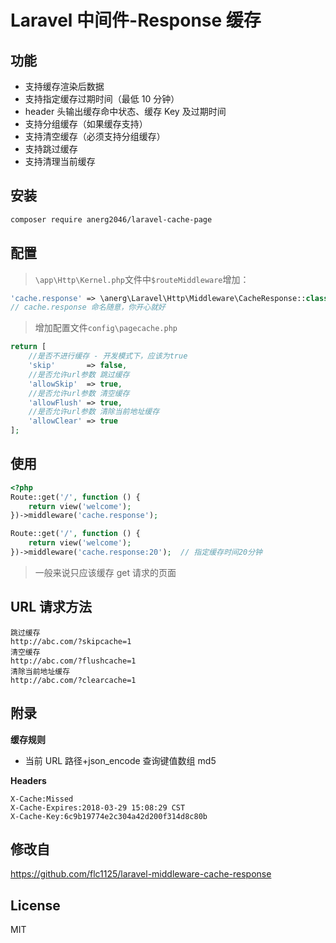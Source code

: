 # Laravel 中间件-Response 缓存

## 功能

-   支持缓存渲染后数据
-   支持指定缓存过期时间（最低 10 分钟）
-   header 头输出缓存命中状态、缓存 Key 及过期时间
-   支持分组缓存（如果缓存支持）
-   支持清空缓存（必须支持分组缓存）
-   支持跳过缓存
-   支持清理当前缓存

## 安装

```sh
composer require anerg2046/laravel-cache-page
```

## 配置

> `\app\Http\Kernel.php`文件中`$routeMiddleware`增加：

```php
'cache.response' => \anerg\Laravel\Http\Middleware\CacheResponse::class,
// cache.response 命名随意，你开心就好
```

> 增加配置文件`config\pagecache.php`

```php
return [
    //是否不进行缓存 - 开发模式下，应该为true
    'skip'       => false,
    //是否允许url参数 跳过缓存
    'allowSkip'  => true,
    //是否允许url参数 清空缓存
    'allowFlush' => true,
    //是否允许url参数 清除当前地址缓存
    'allowClear' => true
];
```

## 使用

```php
<?php
Route::get('/', function () {
    return view('welcome');
})->middleware('cache.response');

Route::get('/', function () {
    return view('welcome');
})->middleware('cache.response:20');  // 指定缓存时间20分钟
```

> 一般来说只应该缓存 get 请求的页面

## URL 请求方法

```
跳过缓存
http://abc.com/?skipcache=1
清空缓存
http://abc.com/?flushcache=1
清除当前地址缓存
http://abc.com/?clearcache=1
```

## 附录

**缓存规则**

-   当前 URL 路径+json_encode 查询键值数组 md5

**Headers**

```
X-Cache:Missed
X-Cache-Expires:2018-03-29 15:08:29 CST
X-Cache-Key:6c9b19774e2c304a42d200f314d8c80b
```

## 修改自

https://github.com/flc1125/laravel-middleware-cache-response

## License

MIT

